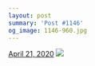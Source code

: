 ```yaml
---
layout: post
summary: 'Post #1146'
og_image: 1146-960.jpg
---
```


<p>
  <time>
    <a href="/1146">April 21, 2020</a>
  </time>
  <a href="/1146">
    <img src="{{ site.assets_url }}/1146-480.jpg" srcset="{{ site.assets_url }}/1146-240.jpg 240w, {{ site.assets_url }}/1146-480.jpg 480w, {{ site.assets_url }}/1146-720.jpg 720w, {{ site.assets_url }}/1146-960.jpg 960w" sizes="(min-width: 700px) 50vw, calc(100vw - 2rem)" />
  </a>
</p>
